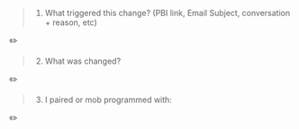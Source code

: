 > 1. What triggered this change? (PBI link, Email Subject, conversation + reason, etc)

✏️ 

> 2. What was changed?

✏️ 

> 3. I paired or mob programmed with: <!-- list names or remove if not relevant -->

✏️ 
<!-- E.g.  I paired or mob programmed with: @gordonbeeming and @sethdailyssw -->

<!-- 
Check out the relevant rules
- https://www.ssw.com.au/rules/use-pull-request-templates-to-communicate-expectations/
- https://www.ssw.com.au/rules/rules-to-better-pull-requests
- https://www.ssw.com.au/rules/write-a-good-pull-request
- https://www.ssw.com.au/rules/over-the-shoulder-prs 
- https://www.ssw.com.au/rules/do-you-use-co-creation-patterns
-->
